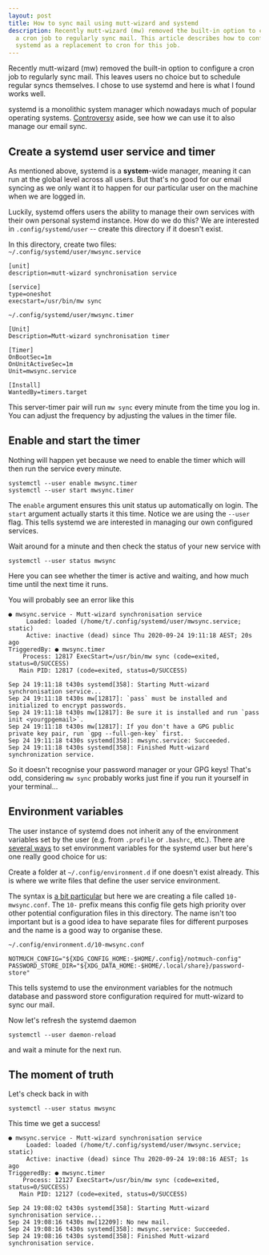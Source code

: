 ```yaml
---
layout: post
title: How to sync mail using mutt-wizard and systemd
description: Recently mutt-wizard (mw) removed the built-in option to configure
  a cron job to regularly sync mail. This article describes how to configure
  systemd as a replacement to cron for this job.
---
```

Recently mutt-wizard (mw) removed the built-in option to configure a cron job to regularly sync mail. This leaves users no choice but to schedule regular syncs themselves. I chose to use systemd and here is what I found works well.

systemd is a monolithic system manager which nowadays much of popular operating systems. [Controversy](https://suckless.org/sucks/systemd/) aside, see how we can use it to also manage our email sync.

## Create a systemd user service and timer

As mentioned above, systemd is a **system**-wide manager, meaning it can run at the global level across all users. But that's no good for our email syncing as we only want it to happen for our particular user on the machine when we are logged in.

Luckily, systemd offers users the ability to manage their own services with their own personal systemd instance. How do we do this? We are interested in `.config/systemd/user` -- create this directory if it doesn't exist.

In this directory, create two files:\
`~/.config/systemd/user/mwsync.service`

```editorconfig
[unit]
description=mutt-wizard synchronisation service

[service]
type=oneshot
execstart=/usr/bin/mw sync
```

`~/.config/systemd/user/mwsync.timer`

```editorconfig
[Unit]
Description=Mutt-wizard synchronisation timer

[Timer]
OnBootSec=1m
OnUnitActiveSec=1m
Unit=mwsync.service

[Install]
WantedBy=timers.target
```

This server-timer pair will run `mw sync` every minute from the time you log in. You  can adjust the frequency by adjusting the values in the timer file.

## Enable and start the timer

Nothing will happen yet because we need to enable the timer which will then run the service every minute.

```shell
systemctl --user enable mwsync.timer
systemctl --user start mwsync.timer
```

The `enable` argument ensures this unit status up automatically on login. The `start` argument actually starts it this time. Notice we are using the `--user` flag. This tells systemd we are interested in managing our own configured services.

Wait around for a minute and then check the status of your new service with

```shell
systemctl --user status mwsync
```

Here you can see whether the timer is active and waiting, and how much time until the next time it runs.

You will probably see an error like this

```
● mwsync.service - Mutt-wizard synchronisation service
     Loaded: loaded (/home/t/.config/systemd/user/mwsync.service; static)
     Active: inactive (dead) since Thu 2020-09-24 19:11:18 AEST; 20s ago
TriggeredBy: ● mwsync.timer
    Process: 12817 ExecStart=/usr/bin/mw sync (code=exited, status=0/SUCCESS)
   Main PID: 12817 (code=exited, status=0/SUCCESS)

Sep 24 19:11:18 t430s systemd[358]: Starting Mutt-wizard synchronisation service...
Sep 24 19:11:18 t430s mw[12817]: `pass` must be installed and initialized to encrypt passwords.
Sep 24 19:11:18 t430s mw[12817]: Be sure it is installed and run `pass init <yourgpgemail>`.
Sep 24 19:11:18 t430s mw[12817]: If you don't have a GPG public private key pair, run `gpg --full-gen-key` first.
Sep 24 19:11:18 t430s systemd[358]: mwsync.service: Succeeded.
Sep 24 19:11:18 t430s systemd[358]: Finished Mutt-wizard synchronization service.
```

So it doesn't recognise your password manager or your GPG keys! That's odd, considering `mw sync` probably works just fine if you run it yourself in your terminal...

## Environment variables

The user instance of systemd does not inherit any of the environment variables set by the user (e.g. from `.profile` or `.bashrc`, etc.). There are [several ways](https://wiki.archlinux.org/index.php/Systemd/User) to set environment variables for the systemd user but here's one really good choice for us:

Create a folder at `~/.config/environment.d` if one doesn't exist already. This is where we write files that define the user service environment.

The syntax is [a bit particular](https://www.freedesktop.org/software/systemd/man/environment.d.html) but here we are creating a file called `10-mwsync.conf`. The `10-` prefix means this config file gets high priority over other potential configuration files in this directory. The name isn't too important but is a good idea to have separate files for different purposes and the name is a good way to organise these.

`~/.config/environment.d/10-mwsync.conf`

```editorconfig
NOTMUCH_CONFIG="${XDG_CONFIG_HOME:-$HOME/.config}/notmuch-config"
PASSWORD_STORE_DIR="${XDG_DATA_HOME:-$HOME/.local/share}/password-store"
```

This tells systemd to use the environment variables for the notmuch database and password store configuration required for mutt-wizard to sync our mail.

Now let's refresh the systemd daemon

```shell
systemctl --user daemon-reload
```

and wait a minute for the next run.

## The moment of truth

Let's check back in with

```shell
systemctl --user status mwsync
```

This time we get a success!

```
● mwsync.service - Mutt-wizard synchronisation service
     Loaded: loaded (/home/t/.config/systemd/user/mwsync.service; static)
     Active: inactive (dead) since Thu 2020-09-24 19:08:16 AEST; 1s ago
TriggeredBy: ● mwsync.timer
    Process: 12127 ExecStart=/usr/bin/mw sync (code=exited, status=0/SUCCESS)
   Main PID: 12127 (code=exited, status=0/SUCCESS)

Sep 24 19:08:02 t430s systemd[358]: Starting Mutt-wizard synchronisation service...
Sep 24 19:08:16 t430s mw[12209]: No new mail.
Sep 24 19:08:16 t430s systemd[358]: mwsync.service: Succeeded.
Sep 24 19:08:16 t430s systemd[358]: Finished Mutt-wizard synchronisation service.
```